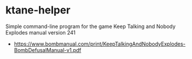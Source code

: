 # ktane-helper
Simple command-line program for the game Keep Talking and Nobody Explodes manual version 241
- https://www.bombmanual.com/print/KeepTalkingAndNobodyExplodes-BombDefusalManual-v1.pdf
